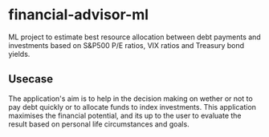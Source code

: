 # financial-advisor-ml
ML project to estimate best resource allocation between debt payments and investments based on S&amp;P500 P/E ratios, VIX ratios and Treasury bond yields.

## Usecase
The application's aim is to help in the decision making on wether or not to pay debt quickly or to allocate funds to index investments. This application maximises the financial potential, and its up to the user to evaluate the result based on personal life circumstances and goals. 